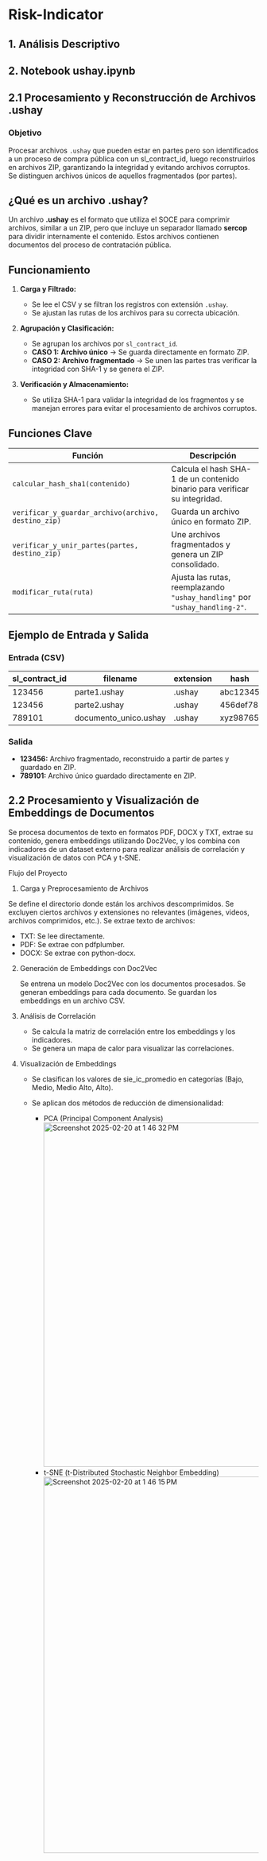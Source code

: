 # Risk-Indicator
## 1. Análisis Descriptivo
## 2. Notebook ushay.ipynb
## 2.1 Procesamiento y Reconstrucción de Archivos .ushay
### Objetivo
Procesar archivos `.ushay` que pueden estar en partes pero son identificados a un proceso de compra pública con un sl_contract_id, luego reconstruirlos en archivos ZIP, garantizando la integridad y evitando archivos corruptos. Se distinguen archivos únicos de aquellos fragmentados (por partes).

## ¿Qué es un archivo .ushay?
Un archivo **.ushay** es el formato que utiliza el SOCE para comprimir archivos, similar a un ZIP, pero que incluye un separador llamado **sercop** para dividir internamente el contenido. Estos archivos contienen documentos del proceso de contratación pública.

## Funcionamiento
1. **Carga y Filtrado:**  
   - Se lee el CSV y se filtran los registros con extensión `.ushay`.  
   - Se ajustan las rutas de los archivos para su correcta ubicación.

2. **Agrupación y Clasificación:**  
   - Se agrupan los archivos por `sl_contract_id`.  
   - **CASO 1:** **Archivo único** -> Se guarda directamente en formato ZIP.  
   - **CASO 2:** **Archivo fragmentado** -> Se unen las partes tras verificar la integridad con SHA-1 y se genera el ZIP.

3. **Verificación y Almacenamiento:**  
   - Se utiliza SHA-1 para validar la integridad de los fragmentos y se manejan errores para evitar el procesamiento de archivos corruptos.

## Funciones Clave

| Función                                           | Descripción                                                                 |
|---------------------------------------------------|-----------------------------------------------------------------------------|
| `calcular_hash_sha1(contenido)`                   | Calcula el hash SHA-1 de un contenido binario para verificar su integridad. |
| `verificar_y_guardar_archivo(archivo, destino_zip)` | Guarda un archivo único en formato ZIP.                                    |
| `verificar_y_unir_partes(partes, destino_zip)`    | Une archivos fragmentados y genera un ZIP consolidado.                     |
| `modificar_ruta(ruta)`                            | Ajusta las rutas, reemplazando `"ushay_handling"` por `"ushay_handling-2"`.   |

## Ejemplo de Entrada y Salida

### Entrada (CSV)
| sl_contract_id | filename              | extension | hash     | file_path           |
|----------------|-----------------------|-----------|----------|---------------------|
| 123456         | parte1.ushay        | .ushay   | abc12345 | /ruta/parte1.ushay  |
| 123456         | parte2.ushay        | .ushay   | 456def78 | /ruta/parte2.ushay  |
| 789101         | documento_unico.ushay | .ushay   | xyz98765 | /ruta/unico.ushay   |

### Salida
- **123456:** Archivo fragmentado, reconstruido a partir de partes y guardado en ZIP.  
- **789101:** Archivo único guardado directamente en ZIP.
## 2.2 Procesamiento y Visualización de Embeddings de Documentos

Se procesa documentos de texto en formatos PDF, DOCX y TXT, extrae su contenido, genera embeddings utilizando Doc2Vec, y los combina con indicadores de un dataset externo para realizar análisis de correlación y visualización de datos con PCA y t-SNE.

Flujo del Proyecto

1. Carga y Preprocesamiento de Archivos

Se define el directorio donde están los archivos descomprimidos.
Se excluyen ciertos archivos y extensiones no relevantes (imágenes, videos, archivos comprimidos, etc.).
Se extrae texto de archivos:

   - TXT: Se lee directamente.
   - PDF: Se extrae con pdfplumber.
   - DOCX: Se extrae con python-docx.

2. Generación de Embeddings con Doc2Vec

   Se entrena un modelo Doc2Vec con los documentos procesados.
   Se generan embeddings para cada documento.
   Se guardan los embeddings en un archivo CSV.

3. Análisis de Correlación

   - Se calcula la matriz de correlación entre los embeddings y los indicadores.
   - Se genera un mapa de calor para visualizar las correlaciones.

4. Visualización de Embeddings

   - Se clasifican los valores de sie_ic_promedio en categorías (Bajo, Medio, Medio Alto, Alto).
   - Se aplican dos métodos de reducción de dimensionalidad:

      - PCA (Principal Component Analysis)
        <img width="693" alt="Screenshot 2025-02-20 at 1 46 32 PM" src="https://github.com/user-attachments/assets/9e81eb0b-83d3-4e2d-beed-4dba3d76b282" />
      - t-SNE (t-Distributed Stochastic Neighbor Embedding)
         <img width="758" alt="Screenshot 2025-02-20 at 1 46 15 PM" src="https://github.com/user-attachments/assets/65207e79-ce12-4cd1-bca7-1f83248e694b" />


